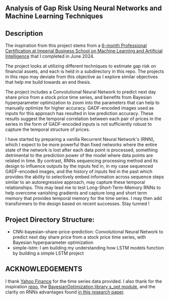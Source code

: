 ## Analysis of Gap Risk Using Neural Networks and Machine Learning Techniques

## Description
The inspiration from this project stems from a [6-month Professional Certification at Imperial Business School on Machine Learning and Artificial Intelligence](https://execed-online.imperial.ac.uk/professional-certificate-ml-ai) that I completed in June 2024.

The project looks at utilizing different techniques to estimate gap risk on financial assets, and each is held in a subdirectory in this repo. The projects in this repo may deviate from this objective as I explore similar objectives that help me build towards an end thesis.

The project includes a Convolutional Neural Network to predict next day share price from a stock price time series, and benefits from Bayesian hyperparameter optimization to zoom into the parameters that can help to manually optimize for higher accuracy. GADF-encoded images used as inputs for this approach has resulted in low prediction accuracy. These results suggest the temporal correlation between each pair of prices in the series in the form of GADF-encoded inputs is not sufficiently robust to capture the temporal structure of prices.

I have started by preparing a vanilla Recurrent Neural Network's (RNN), which I expect to be more powerful than fixed networks where the entire state of the network is lost after each data point is processed, something detrimental to the prediction power of the model where data points are related in time. By contrast, RNNs sequencing processing method and its design to influence outputs by the inputs fed in, in my case sequenced GADF-encoded images, and the history of inputs fed in the past which provides the ability to selectively embed information across sequence steps similar to an autoregressive approach, may capture these temporal relationships. This may lead me to test Long-Short-Term-Memory RNNs to help overcome vanishing gradients and capture long and short term memory that provides temporal memory for the time series. I may then add transformers to the design based on recent successes. Stay tunned !

## Project Directory Structure:
- CNN-bayesian-share-price-prediction: Convolutional Neural Network to predict next day share price from a stock price time series, with Bayesian hyperparameter optimization
- simple-lstm: I am building my understanding how LSTM models function by building a simple LSTM project

## ACKNOWLEDGEMENTS
I thank [Yahoo Finance](https://pypi.org/project/yfinance/) for the time series data provided. I also thank for the inspiration [repo](https://github.com/ShubhamG2311/Financial-Time-Series-Forecasting), the [BayesianOptimization library s_opt module](https://github.com/bayesian-optimization/BayesianOptimization), and the clarity on RNNs advantages found [in this research paper](https://arxiv.org/pdf/1506.00019).
